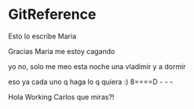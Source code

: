 # GitReference

Esto lo escribe Maria

Gracias Maria
me estoy cagando

yo no, solo me meo
esta noche una vladimir y a dormir

eso ya cada uno q haga lo q quiera :)
8====D - - -


Hola Working Carlos
que miras?!